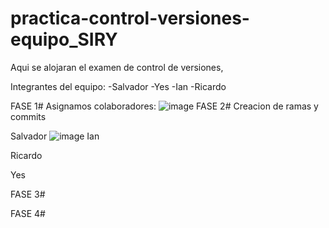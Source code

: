 # practica-control-versiones-equipo_SIRY
Aqui se alojaran el examen de control de versiones,

Integrantes del equipo:
-Salvador
-Yes
-Ian
-Ricardo

FASE 1#
Asignamos colaboradores:
![image](https://github.com/user-attachments/assets/324542e3-d25f-4b11-8216-afb5c03dba08)
FASE 2# Creacion de ramas  y commits 

Salvador 
![image](https://github.com/user-attachments/assets/1f8c2026-980f-40db-9944-9ef32e86fe27)
Ian 

Ricardo


Yes 




FASE 3#

FASE 4#
